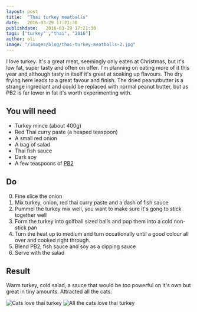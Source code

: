 ```yaml
---
layout: post
title:  "Thai turkey meatballs"
date:   2016-03-29 17:21:30
publishdate:   2016-03-29 17:21:30
tags: ["turkey" ,"thai", "2016"]
author: oli
image: "/images/blog/thai-turkey-meatballs-2.jpg"
---
```


I love turkey.  It's a great meat, seemingly only eaten at Christmas, but it's low fat, super tasty and often on offer.  I'm planning on eating more of it this year and although tasty in itself it's great at soaking up flavours.  The dry frying here leads to a great favour and finish.  The dried peanutbutter is a strange ingrediant and could be replaced with normal peanut butter, but as PB2 is far lower in fat it's worth experimenting with.

## You will need


* Turkey mince (about 400g)
* Red Thai curry paste (a heaped teaspoon)
* A small red onion
* A bag of salad
* Thai fish sauce
* Dark soy
* A few teaspoons of [PB2](http://amzn.to/1pIhZff)


## Do

0. Fine slice the onion
1. Mix turkey, onion, red thai curry paste and a dash of fish sauce
2. Pummel the turkey mix well, you want to make sure it's gong to stick together well
3. Form the turkey into golfball sized balls and pop them into a cold non-stick pan
4. Turn the heat up to medium and turn occationally until a good colour all over and cooked right through.
5. Blend PB2, fish sauce and soy as a dipping sauce
6.  Serve with the salad


## Result

Warm turkey, cold salad, a sauce that would be too powerful on it's own but great in tiny amounts.  Attracted all the cats.


![Cats love thai turkey](/images/blog/thai-turkey-meatballs-1.jpg)
![All the cats love thai turkey](/images/blog/thai-turkey-meatballs-2.jpg)

